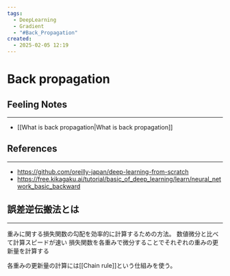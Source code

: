 ```yaml
---
tags:
  - DeepLearning
  - Gradient
  - "#Back_Propagation"
created:
  - 2025-02-05 12:19
---
```


# Back propagation

## Feeling Notes
---
- [[What is back propagation|What is back propagation]]
## References
---
- https://github.com/oreilly-japan/deep-learning-from-scratch
- https://free.kikagaku.ai/tutorial/basic_of_deep_learning/learn/neural_network_basic_backward

## 誤差逆伝搬法とは
---
重みに関する損失関数の勾配を効率的に計算するための方法。
数値微分と比べて計算スピードが速い
損失関数を各重みで微分することでそれぞれの重みの更新量を計算する

各重みの更新量の計算には[[Chain rule]]という仕組みを使う。